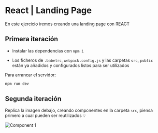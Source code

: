 # React | Landing Page

En este ejercicio iremos creando una landing page con REACT

## Primera iteración

- Instalar las dependencias con `npm i`

- Los ficheros de `.babelrc`, `webpack.config.js` y las carpetas `src`, `public` están ya añadidos y configurados listos para ser utilizados

Para arrancar el servidor:

```sh
npm run dev
```

## Segunda iteración

Replica la imagen debajo, creando componentes en la carpeta `src`, piensa primero a cual pueden ser reutilizados 💡

![Component 1](https://user-images.githubusercontent.com/33903092/131349832-76642727-2460-4d26-8a82-9c8bba8f5e31.png)
